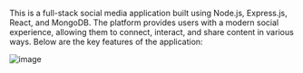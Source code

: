 This is a full-stack social media application built using Node.js, Express.js, React, and MongoDB. The platform provides users with a modern social experience, allowing them to connect, interact, and share content in various ways. Below are the key features of the application:

![image](https://github.com/user-attachments/assets/62cdb8d7-0cc9-49d9-8a44-73f27afa0d8c)
